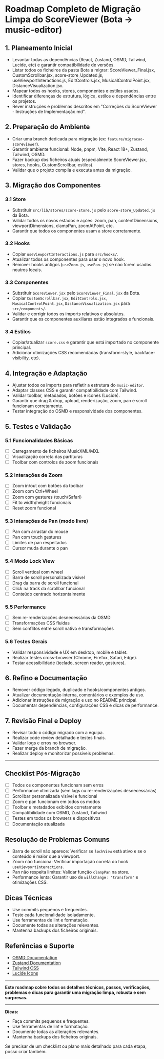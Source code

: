 # Roadmap Completo de Migração Limpa do ScoreViewer (Bota → music-editor)


## 1. Planeamento Inicial
- Levantar todas as dependências (React, Zustand, OSMD, Tailwind, Lucide, etc) e garantir compatibilidade de versões.
- Listar todos os ficheiros da pasta Bota a migrar: ScoreViewer_Final.jsx, CustomScrollbar.jsx, score-store_Updated.js, useViewportInteractions.js, EditControls.jsx, MusicalControlPoint.jsx, DistanceVisualization.jsx.
- Mapear todos os hooks, stores, componentes e estilos usados.
- Identificar diferenças de estrutura, lógica, estilos e dependências entre os projetos.
- Rever instruções e problemas descritos em "Correções do ScoreViewer - Instruções de Implementação.md".


## 2. Preparação do Ambiente
- Criar uma branch dedicada para migração (ex: `feature/migracao-scoreviewer`).
- Garantir ambiente funcional: Node, pnpm, Vite, React 18+, Zustand, Tailwind, OSMD.
- Fazer backup dos ficheiros atuais (especialmente ScoreViewer.jsx, stores, hooks, CustomScrollbar, estilos).
- Validar que o projeto compila e executa antes da migração.


## 3. Migração dos Componentes
### 3.1 Store
- Substituir `src/lib/stores/score-store.js` pelo `score-store_Updated.js` da Bota.
- Validar todos os novos estados e ações: zoom, pan, contentDimensions, viewportDimensions, clampPan, zoomAtPoint, etc.
- Garantir que todos os componentes usam a store corretamente.

### 3.2 Hooks
- Copiar `useViewportInteractions.js` para `src/hooks/`.
- Atualizar todos os componentes para usar o novo hook.
- Remover hooks antigos (`useZoom.js`, `usePan.js`) se não forem usados noutros locais.

### 3.3 Componentes
- Substituir `ScoreViewer.jsx` pelo `ScoreViewer_Final.jsx` da Bota.
- Copiar `CustomScrollbar.jsx`, `EditControls.jsx`, `MusicalControlPoint.jsx`, `DistanceVisualization.jsx` para `src/components/`.
- Validar e corrigir todos os imports relativos e absolutos.
- Garantir que os componentes auxiliares estão integrados e funcionais.

### 3.4 Estilos
- Copiar/atualizar `score.css` e garantir que está importado no componente principal.
- Adicionar otimizações CSS recomendadas (transform-style, backface-visibility, etc).


## 4. Integração e Adaptação
- Ajustar todos os imports para refletir a estrutura do `music-editor`.
- Adaptar classes CSS e garantir compatibilidade com Tailwind.
- Validar toolbar, metadados, botões e ícones (Lucide).
- Garantir que drag & drop, upload, renderização, zoom, pan e scroll funcionam corretamente.
- Testar integração do OSMD e responsividade dos componentes.


## 5. Testes e Validação
### 5.1 Funcionalidades Básicas
- [ ] Carregamento de ficheiros MusicXML/MXL
- [ ] Visualização correta das partituras
- [ ] Toolbar com controlos de zoom funcionais

### 5.2 Interações de Zoom
- [ ] Zoom in/out com botões da toolbar
- [ ] Zoom com Ctrl+Wheel
- [ ] Zoom com gestures (touch/Safari)
- [ ] Fit to width/height funcionais
- [ ] Reset zoom funcional

### 5.3 Interações de Pan (modo livre)
- [ ] Pan com arrastar do mouse
- [ ] Pan com touch gestures
- [ ] Limites de pan respeitados
- [ ] Cursor muda durante o pan

### 5.4 Modo Lock View
- [ ] Scroll vertical com wheel
- [ ] Barra de scroll personalizada visível
- [ ] Drag da barra de scroll funcional
- [ ] Click na track da scrollbar funcional
- [ ] Conteúdo centrado horizontalmente

### 5.5 Performance
- [ ] Sem re-renderizações desnecessárias da OSMD
- [ ] Transformações CSS fluidas
- [ ] Sem conflitos entre scroll nativo e transformações

### 5.6 Testes Gerais
- Validar responsividade e UX em desktop, mobile e tablet.
- Realizar testes cross-browser (Chrome, Firefox, Safari, Edge).
- Testar acessibilidade (teclado, screen reader, gestures).


## 6. Refino e Documentação
- Remover código legado, duplicado e hooks/componentes antigos.
- Atualizar documentação interna, comentários e exemplos de uso.
- Adicionar instruções de migração e uso no README principal.
- Documentar dependências, configurações CSS e dicas de performance.


## 7. Revisão Final e Deploy
- Revisar todo o código migrado com a equipa.
- Realizar code review detalhado e testes finais.
- Validar logs e erros no browser.
- Fazer merge da branch de migração.
- Realizar deploy e monitorizar possíveis problemas.

---

## Checklist Pós-Migração
- [ ] Todos os componentes funcionam sem erros
- [ ] Performance otimizada (sem lags ou re-renderizações desnecessárias)
- [ ] Scrollbar personalizada visível e funcional
- [ ] Zoom e pan funcionam em todos os modos
- [ ] Toolbar e metadados exibidos corretamente
- [ ] Compatibilidade com OSMD, Zustand, Tailwind
- [ ] Testes em todos os browsers e dispositivos
- [ ] Documentação atualizada

## Resolução de Problemas Comuns
- Barra de scroll não aparece: Verificar se `lockView` está ativo e se o conteúdo é maior que a viewport.
- Zoom não funciona: Verificar importação correta do hook `useViewportInteractions`.
- Pan não respeita limites: Validar função `clampPan` na store.
- Performance lenta: Garantir uso de `willChange: 'transform'` e otimizações CSS.

## Dicas Técnicas
- Use commits pequenos e frequentes.
- Teste cada funcionalidade isoladamente.
- Use ferramentas de lint e formatação.
- Documente todas as alterações relevantes.
- Mantenha backups dos ficheiros originais.

## Referências e Suporte
- [OSMD Documentation](https://opensheetmusicdisplay.github.io/)
- [Zustand Documentation](https://github.com/pmndrs/zustand)
- [Tailwind CSS](https://tailwindcss.com/)
- [Lucide Icons](https://lucide.dev/)

---

**Este roadmap cobre todos os detalhes técnicos, passos, verificações, problemas e dicas para garantir uma migração limpa, robusta e sem surpresas.**

---

**Dicas:**
- Faça commits pequenos e frequentes.
- Use ferramentas de lint e formatação.
- Documente todas as alterações relevantes.
- Mantenha backups dos ficheiros originais.

Se precisar de um checklist ou plano mais detalhado para cada etapa, posso criar também.
